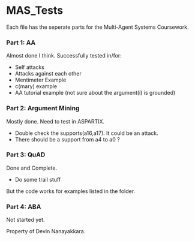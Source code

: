 # MAS_Tests

Each file has the seperate parts for the Multi-Agent Systems Coursework.

### Part 1: AA

Almost done I think.
Successfully tested in/for:
 * Self attacks
 * Attacks against each other
 * Mentimeter Example
 * c(mary) example
 * AA tutorial example (not sure about the argument(i) is grounded)
 
### Part 2: Argument Mining

Mostly done. Need to test in ASPARTIX. 

 * Double check the supports(a16,a17). It could be an attack.
 * There should be a support from a4 to a0 ?

### Part 3: QuAD

Done and Complete.

 * Do some trail stuff
 
But the code works for examples listed in the folder.

### Part 4: ABA

Not started yet.


Property of Devin Nanayakkara.
